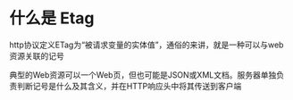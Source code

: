 # 什么是 Etag

http协议定义ETag为“被请求变量的实体值”，通俗的来讲，就是一种可以与web资源关联的记号

典型的Web资源可以一个Web页，但也可能是JSON或XML文档。服务器单独负责判断记号是什么及其含义，并在HTTP响应头中将其传送到客户端

